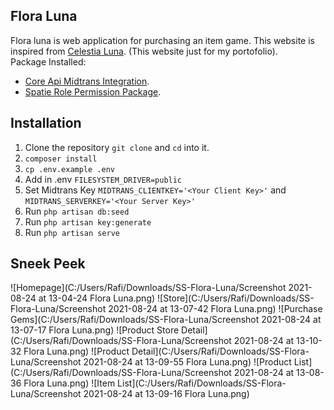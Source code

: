 ## Flora Luna

Flora luna is web application for purchasing an item game. This website is inspired from [Celestia Luna](https://celestialuna.com/). (This website just for my portofolio). <br>
Package Installed:

- [Core Api Midtrans Integration](https://midtrans.com/id).
- [Spatie Role Permission Package](https://laravel.com/docs/container).

## Installation
1. Clone the repository ``git clone`` and `cd` into it.
2. `composer install`
3. `cp .env.example .env`
4. Add in .env `FILESYSTEM_DRIVER=public`
5. Set Midtrans Key `MIDTRANS_CLIENTKEY='<Your Client Key>'` and `MIDTRANS_SERVERKEY='<Your Server Key>'`
6. Run `php artisan db:seed`
7. Run `php artisan key:generate`
8. Run `php artisan serve`

## Sneek Peek
![Homepage](C:/Users/Rafi/Downloads/SS-Flora-Luna/Screenshot 2021-08-24 at 13-04-24 Flora Luna.png)
![Store](C:/Users/Rafi/Downloads/SS-Flora-Luna/Screenshot 2021-08-24 at 13-07-42 Flora Luna.png)
![Purchase Gems](C:/Users/Rafi/Downloads/SS-Flora-Luna/Screenshot 2021-08-24 at 13-07-17 Flora Luna.png)
![Product Store Detail](C:/Users/Rafi/Downloads/SS-Flora-Luna/Screenshot 2021-08-24 at 13-10-32 Flora Luna.png)
![Product Detail](C:/Users/Rafi/Downloads/SS-Flora-Luna/Screenshot 2021-08-24 at 13-09-55 Flora Luna.png)
![Product List](C:/Users/Rafi/Downloads/SS-Flora-Luna/Screenshot 2021-08-24 at 13-08-36 Flora Luna.png)
![Item List](C:/Users/Rafi/Downloads/SS-Flora-Luna/Screenshot 2021-08-24 at 13-09-16 Flora Luna.png)
